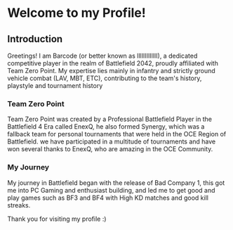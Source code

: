 # Welcome to my Profile!


## Introduction
Greetings! I am Barcode (or better known as lllIIIIIIllII), a dedicated competitive player in the realm of Battlefield 2042, proudly affiliated with Team Zero Point. My expertise lies mainly in infantry and strictly ground vehicle combat (LAV, MBT, ETC), contributing to the team's history, playstyle and tournament history 



### Team Zero Point
Team Zero Point was created by a Professional Battlefield Player in the Battlefield 4 Era called EnexQ, he also formed Synergy, which was a fallback team for personal tournaments that were held in the OCE Region of Battlefield. we have participated in a multitude of tournaments and have won several thanks to EnexQ, who are amazing in the OCE Community.




### My Journey
My journey in Battlefield began with the release of Bad Company 1, this got me into PC Gaming and enthusiast building, and led me to get good and play games such as BF3 and BF4 with High KD matches and good kill streaks.





Thank you for visiting my profile :)
